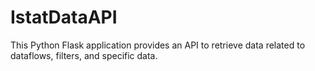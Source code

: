 # IstatDataAPI
This Python Flask application provides an API to retrieve data related to dataflows, filters, and specific data.
